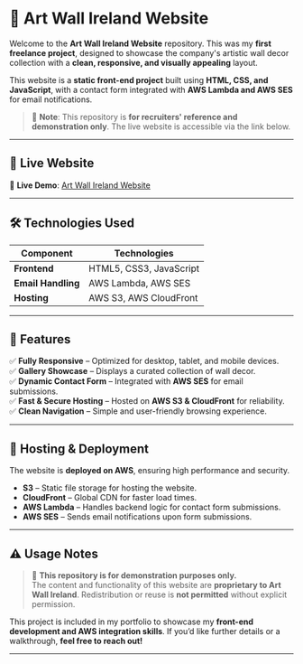 # 🎨 Art Wall Ireland Website  

Welcome to the **Art Wall Ireland Website** repository. This was my **first freelance project**, designed to showcase the company's artistic wall decor collection with a **clean, responsive, and visually appealing** layout.  

This website is a **static front-end project** built using **HTML, CSS, and JavaScript**, with a contact form integrated with **AWS Lambda and AWS SES** for email notifications.  

> 📌 **Note**: This repository is **for recruiters' reference and demonstration only**. The live website is accessible via the link below.

---

## 🔗 Live Website  

🚀 **Live Demo**: [Art Wall Ireland Website](https://artwallireland.ie/)  

---

## 🛠️ Technologies Used  

| Component        | Technologies               |
|-----------------|---------------------------|
| **Frontend**    | HTML5, CSS3, JavaScript    |
| **Email Handling** | AWS Lambda, AWS SES      |
| **Hosting**     | AWS S3, AWS CloudFront     |

---

## 📌 Features  

✅ **Fully Responsive** – Optimized for desktop, tablet, and mobile devices.  
✅ **Gallery Showcase** – Displays a curated collection of wall decor.  
✅ **Dynamic Contact Form** – Integrated with **AWS SES** for email submissions.  
✅ **Fast & Secure Hosting** – Hosted on **AWS S3 & CloudFront** for reliability.  
✅ **Clean Navigation** – Simple and user-friendly browsing experience.  

---

## 🚀 Hosting & Deployment  

The website is **deployed on AWS**, ensuring high performance and security.  

- **S3** – Static file storage for hosting the website.  
- **CloudFront** – Global CDN for faster load times.  
- **AWS Lambda** – Handles backend logic for contact form submissions.  
- **AWS SES** – Sends email notifications upon form submissions.  

---

## ⚠️ Usage Notes  

> 🚀 **This repository is for demonstration purposes only.**  
> The content and functionality of this website are **proprietary to Art Wall Ireland**. Redistribution or reuse is **not permitted** without explicit permission.  

This project is included in my portfolio to showcase my **front-end development and AWS integration skills**. If you’d like further details or a walkthrough, **feel free to reach out!**  

--- 
